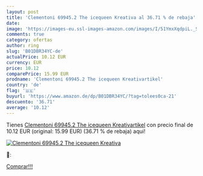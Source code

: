 ```yaml
---
layout: post
title: 'Clementoni 69945.2 The icequeen Kreativa al 36.71 % de rebaja'
date: 
image: 'https://images-eu.ssl-images-amazon.com/images/I/51YmxXqdpiL._SL200_.jpg'
comments: true
category: ofertas
author: ring
slug: 'B01DBR34YC-de'
actualPrice: 10.12 EUR
currency: EUR
price: 10.12
comparePrice: 15.99 EUR
prodname: 'Clementoni 69945.2 The icequeen Kreativartikel'
country: 'de'
flag: '🇩🇪'
buyurl: 'https://www.amazon.de/dp/B01DBR34YC/?tag=tolees0ca-21'
descuento: '36.71'
average: '10.12'
---
```


Tienes [Clementoni 69945.2 The icequeen Kreativartikel](https://www.amazon.de/dp/B01DBR34YC/?tag=tolees0ca-21) con precio final de  10.12 EUR (original: 15.99 EUR) (36.71 %  de rebaja) aqui!

[![Clementoni 69945.2 The icequeen Kreativa](https://images-eu.ssl-images-amazon.com/images/I/51YmxXqdpiL._SL200_.jpg)](https://www.amazon.de/dp/B01DBR34YC/?tag=tolees0ca-21)

🔎:


[Comprar!!!](https://www.amazon.de/dp/B01DBR34YC/?tag=tolees0ca-21)
